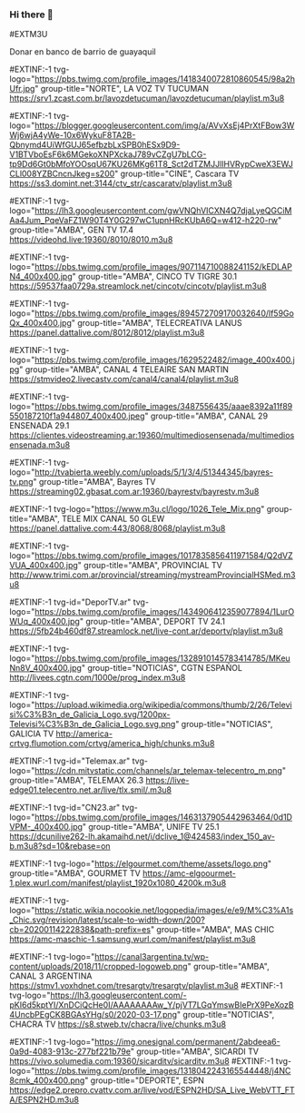 ### Hi there 👋

<!--
**Carlospon/Carlospon** is a ✨ _special_ ✨ repository because its `README.md` (this file) appears on your GitHub profile.

Here are some ideas to get you started:

- 🔭 I’m currently working on ...
- 🌱 I’m currently learning ...
- 👯 I’m looking to collaborate on ...
- 🤔 I’m looking for help with ...
- 💬 Ask me about ...
- 📫 How to reach me: ...
- 😄 Pronouns: ...
- ⚡ Fun fact: ...
-->
#EXTM3U 

Donar en banco de barrio de guayaquil 

#EXTINF:-1 tvg-logo="https://pbs.twimg.com/profile_images/1418340072810860545/98a2hUfr.jpg" group-title="NORTE", LA VOZ TV TUCUMAN https://srv1.zcast.com.br/lavozdetucuman/lavozdetucuman/playlist.m3u8 

#EXTINF:-1 tvg-logo="https://blogger.googleusercontent.com/img/a/AVvXsEj4PrXtFBow3WWj6wjA4yWe-10x6WykuF8TA2B-Qbnymd4UiWfGUJ65efbzbLxSPB0hESx9D9-V1BTVboEsF6k6MGekoXNPXckaJ789vCZgU7bLCG-tp9Dd6Gt0bMfoYOOsqU67KU26MKg61T8_Sct2dTZMJJlIHVRypCweX3EWJCLl008YZBCncnJkeg=s200" group-title="CINE", Cascara TV https://ss3.domint.net:3144/ctv_str/cascaratv/playlist.m3u8 

#EXTINF:-1 tvg-logo="https://lh3.googleusercontent.com/gwVNQhVICXN4Q7djaLyeQGCiMAa4Jum_PqeVaFZ1W90T4Y0G297wC1upnHRcKUbA6Q=w412-h220-rw" group-title="AMBA", GEN TV 17.4 https://videohd.live:19360/8010/8010.m3u8 

#EXTINF:-1 tvg-logo="https://pbs.twimg.com/profile_images/907114710088241152/kEDLAPN4_400x400.jpg" group-title="AMBA", CINCO TV TIGRE 30.1 https://59537faa0729a.streamlock.net/cincotv/cincotv/playlist.m3u8 

#EXTINF:-1 tvg-logo="https://pbs.twimg.com/profile_images/894572709170032640/lf59GoQx_400x400.jpg" group-title="AMBA", TELECREATIVA LANUS https://panel.dattalive.com/8012/8012/playlist.m3u8 

#EXTINF:-1 tvg-logo="https://pbs.twimg.com/profile_images/1629522482/image_400x400.jpg" group-title="AMBA", CANAL 4 TELEAIRE SAN MARTIN https://stmvideo2.livecastv.com/canal4/canal4/playlist.m3u8 

#EXTINF:-1 tvg-logo="https://pbs.twimg.com/profile_images/3487556435/aaae8392a11f89550187210f1a944807_400x400.jpeg" group-title="AMBA", CANAL 29 ENSENADA 29.1 https://clientes.videostreaming.ar:19360/multimediosensenada/multimediosensenada.m3u8 

#EXTINF:-1 tvg-logo="http://tvabierta.weebly.com/uploads/5/1/3/4/51344345/bayres-tv.png" group-title="AMBA", Bayres TV https://streaming02.gbasat.com.ar:19360/bayrestv/bayrestv.m3u8 

#EXTINF:-1 tvg-logo="https://www.m3u.cl/logo/1026_Tele_Mix.png" group-title="AMBA", TELE MIX CANAL 50 GLEW https://panel.dattalive.com:443/8068/8068/playlist.m3u8 

#EXTINF:-1 tvg-logo="https://pbs.twimg.com/profile_images/1017835856411971584/Q2dVZVUA_400x400.jpg" group-title="AMBA", PROVINCIAL TV http://www.trimi.com.ar/provincial/streaming/mystreamProvincialHSMed.m3u8 

#EXTINF:-1 tvg-id="DeporTV.ar" tvg-logo="https://pbs.twimg.com/profile_images/1434906412359077894/1LurOWUq_400x400.jpg" group-title="AMBA", DEPORT TV 24.1 https://5fb24b460df87.streamlock.net/live-cont.ar/deportv/playlist.m3u8 

#EXTINF:-1 tvg-logo="https://pbs.twimg.com/profile_images/1328910145783414785/MKeuNn8V_400x400.jpg" group-title="NOTICIAS", CGTN ESPAÑOL http://livees.cgtn.com/1000e/prog_index.m3u8 

#EXTINF:-1 tvg-logo="https://upload.wikimedia.org/wikipedia/commons/thumb/2/26/Televisi%C3%B3n_de_Galicia_Logo.svg/1200px-Televisi%C3%B3n_de_Galicia_Logo.svg.png" group-title="NOTICIAS", GALICIA TV http://america-crtvg.flumotion.com/crtvg/america_high/chunks.m3u8 

#EXTINF:-1 tvg-id="Telemax.ar" tvg-logo="https://cdn.mitvstatic.com/channels/ar_telemax-telecentro_m.png" group-title="AMBA", TELEMAX 26.3 https://live-edge01.telecentro.net.ar/live/tlx.smil/.m3u8 

#EXTINF:-1 tvg-id="CN23.ar" tvg-logo="https://pbs.twimg.com/profile_images/1463137905442963464/0d1DVPM-_400x400.jpg" group-title="AMBA", UNIFE TV 25.1 https://dcunilive262-lh.akamaihd.net/i/dclive_1@424583/index_150_av-b.m3u8?sd=10&rebase=on 

#EXTINF:-1 tvg-logo="https://elgourmet.com/theme/assets/logo.png" group-title="AMBA", GOURMET TV https://amc-elgoourmet-1.plex.wurl.com/manifest/playlist_1920x1080_4200k.m3u8 

#EXTINF:-1 tvg-logo="https://static.wikia.nocookie.net/logopedia/images/e/e9/M%C3%A1s_Chic.svg/revision/latest/scale-to-width-down/200?cb=20200114222838&path-prefix=es" group-title="AMBA", MAS CHIC https://amc-maschic-1.samsung.wurl.com/manifest/playlist.m3u8 

#EXTINF:-1 tvg-logo="https://canal3argentina.tv/wp-content/uploads/2018/11/cropped-logoweb.png" group-title="AMBA", CANAL 3 ARGENTINA https://stmv1.voxhdnet.com/tresargtv/tresargtv/playlist.m3u8
#EXTINF:-1 tvg-logo="https://lh3.googleusercontent.com/-pKI6d5kptYI/XnDCiQcHe0I/AAAAAAAAw_Y/pjVT7LGqYmswBIePrX9PeXozB4UncbPEgCK8BGAsYHg/s0/2020-03-17.png" group-title="NOTICIAS", CHACRA TV https://s8.stweb.tv/chacra/live/chunks.m3u8 

#EXTINF:-1 tvg-logo="https://img.onesignal.com/permanent/2abdeea6-0a9d-4083-913c-277bf221b79e" group-title="AMBA", SICARDI TV https://vivo.solumedia.com:19360/sicarditv/sicarditv.m3u8
#EXTINF:-1 tvg-logo="https://pbs.twimg.com/profile_images/1318042243165544448/j4NC8cmk_400x400.png" group-title="DEPORTE", ESPN
https://edge2.prepro.cvattv.com.ar/live/vod/ESPN2HD/SA_Live_WebVTT_FTA/ESPN2HD.m3u8
